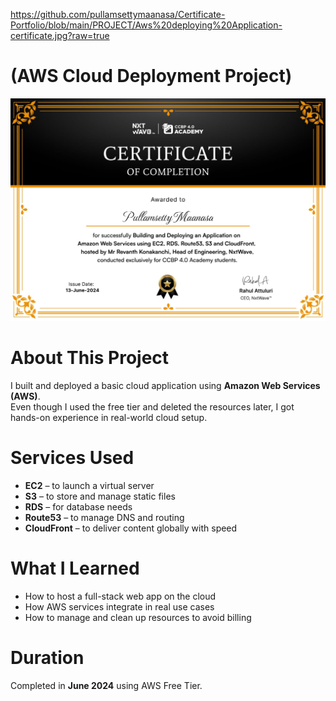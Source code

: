 https://github.com/pullamsettymaanasa/Certificate-Portfolio/blob/main/PROJECT/Aws%20deploying%20Application-certificate.jpg?raw=true
# (AWS Cloud Deployment Project)

![AWS Certificate](https://github.com/pullamsettymaanasa/Certificate-Portfolio/blob/main/PROJECT/Aws%20deploying%20Application-certificate.jpg?raw=true)

# About This Project
I built and deployed a basic cloud application using **Amazon Web Services (AWS)**.  
Even though I used the free tier and deleted the resources later, I got hands-on experience in real-world cloud setup.
 
# Services Used
- **EC2** – to launch a virtual server  
- **S3** – to store and manage static files  
- **RDS** – for database needs  
- **Route53** – to manage DNS and routing  
- **CloudFront** – to deliver content globally with speed

# What I Learned
- How to host a full-stack web app on the cloud  
- How AWS services integrate in real use cases  
- How to manage and clean up resources to avoid billing

# Duration
Completed in **June 2024** using AWS Free Tier.

